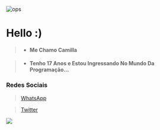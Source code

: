 ![ops](https://user-images.githubusercontent.com/87456603/126722053-f1716aee-2930-49bd-9347-0dbfc0c282bc.gif)

# Hello :) 

> - #### Me Chamo Camilla

> - #### Tenho 17 Anos e Estou Ingressando No Mundo Da Programação...

### Redes Sociais

> [WhatsApp](https://wa.me/556299885573)

> [Twitter](https://twitter.com/D3Athena?s=08) 


![](https://komarev.com/ghpvc/?username=AthenaD3V&color=blueviolet) 
